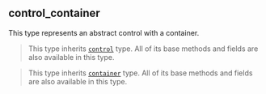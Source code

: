 ## control_container

This type represents an abstract control with a container.

> This type inherits [`control`](https://lua.fatality.win/control.html "This type represents an abstract GUI control.") type. All of its base methods and fields are also available in this type.

> This type inherits [`container`](https://lua.fatality.win/container.html "This type represents an abstract container.") type. All of its base methods and fields are also available in this type.